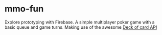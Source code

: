 # mmo-fun
Explore prototyping with Firebase. 
A simple multiplayer poker game with a basic queue and game turns. 
Making use of the awesome <a href="https://deckofcardsapi.com/" target="_blank">Deck of card API</a>